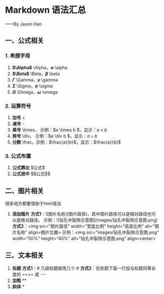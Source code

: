 # Markdown 语法汇总
——By Jason Han

## 一、公式相关
### 1. 希腊字母
1. **$\Alpha$** \Alpha，**$\alpha$** \alpha
2. **$\Beta$** \Beta，**$\beta$** \beta
3. **$\Gamma$** \Gamma，**$\gamma$** \gamma
4. **$\Sigma$** \Sigma，**$\sigma$** \sigma
5. **$\Omega$** \Omega，**$\omega$** \omega

### 2. 运算符号
1. **加号** +
2. **减号** -
3. **乘号** \times， 示例：\$a \times b \$，显示：$a\times b$
4. **除号** \div， 示例：\$a \div b \$，显示：$a\div b$
5. **分数** \frac，示例：\$\frac{a}{b}\$，显示：$\frac{a}{b}$

### 3. 公式布置
1. **公式靠左** \$公式\$
2. **公式居中** \$\$公式\$\$

## 二、图片相关
很多地方都要借助于html语法
1. **添加图片**
   **方式1**：\!\[图片名称]\(图片路径)，其中图片路径可以是相对路径也可以是绝对路径。
   示例：\!\[钻孔中裂隙示意图](images/钻孔中裂隙示意图.png)
   **方式2**：\<img src="图片路径" width="宽度比例" height="高度比例" alt="图片名称" align=图片位置>
   示例：\<img src="images/钻孔中裂隙示意图.png" width="50%" height="40%" alt="钻孔中裂隙示意图.png" align=center>

## 三、文本相关
1. **标题** 
   **方式1**：\# 几级标题就用几个 \#
   **方式2**：在标题下面一行加与标题同等长度的 ==== 或 ---
2. **加粗** \**
3. **斜体** \*